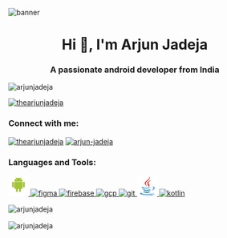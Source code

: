 ![banner](https://user-images.githubusercontent.com/81246797/159502727-ce4390fd-7071-4ca7-bce0-955e0fb63bc9.png)


<h1 align="center">Hi 👋, I'm Arjun Jadeja</h1>
<h3 align="center">A passionate android developer from India</h3>

<p align="left"> <img src="https://komarev.com/ghpvc/?username=arjunjadeja&label=Profile%20views&color=0e75b6&style=flat" alt="arjunjadeja" /> </p>

<p align="left"> <a href="https://twitter.com/thearjunjadeja" target="blank"><img src="https://img.shields.io/twitter/follow/thearjunjadeja?logo=twitter&style=for-the-badge" alt="thearjunjadeja" /></a> </p>


<h3 align="left">Connect with me:</h3>
<p align="left">
<a href="https://twitter.com/thearjunjadeja" target="blank"><img align="center" src="https://raw.githubusercontent.com/rahuldkjain/github-profile-readme-generator/master/src/images/icons/Social/twitter.svg" alt="thearjunjadeja" height="30" width="40" /></a>
<a href="https://linkedin.com/in/arjun-jadeja" target="blank"><img align="center" src="https://raw.githubusercontent.com/rahuldkjain/github-profile-readme-generator/master/src/images/icons/Social/linked-in-alt.svg" alt="arjun-jadeja" height="30" width="40" /></a>
</p>

<h3 align="left">Languages and Tools:</h3>
<p align="left"> <a href="https://developer.android.com" target="_blank" rel="noreferrer"> <img src="https://raw.githubusercontent.com/devicons/devicon/master/icons/android/android-original-wordmark.svg" alt="android" width="40" height="40"/> </a> <a href="https://www.figma.com/" target="_blank" rel="noreferrer"> <img src="https://www.vectorlogo.zone/logos/figma/figma-icon.svg" alt="figma" width="40" height="40"/> </a> <a href="https://firebase.google.com/" target="_blank" rel="noreferrer"> <img src="https://www.vectorlogo.zone/logos/firebase/firebase-icon.svg" alt="firebase" width="40" height="40"/> </a> <a href="https://cloud.google.com" target="_blank" rel="noreferrer"> <img src="https://www.vectorlogo.zone/logos/google_cloud/google_cloud-icon.svg" alt="gcp" width="40" height="40"/> </a> <a href="https://git-scm.com/" target="_blank" rel="noreferrer"> <img src="https://www.vectorlogo.zone/logos/git-scm/git-scm-icon.svg" alt="git" width="40" height="40"/> </a> <a href="https://www.java.com" target="_blank" rel="noreferrer"> <img src="https://raw.githubusercontent.com/devicons/devicon/master/icons/java/java-original.svg" alt="java" width="40" height="40"/> </a> <a href="https://kotlinlang.org" target="_blank" rel="noreferrer"> <img src="https://www.vectorlogo.zone/logos/kotlinlang/kotlinlang-icon.svg" alt="kotlin" width="40" height="40"/> </a> </p>

<p><img align="center" src="https://github-readme-stats.vercel.app/api/top-langs?username=arjunjadeja&show_icons=true&locale=en&layout=compact" alt="arjunjadeja" /></p>

<p><img align="center" src="https://github-readme-streak-stats.herokuapp.com/?user=arjunjadeja&" alt="arjunjadeja" /></p>

